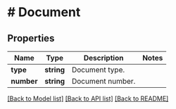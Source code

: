 # # Document

## Properties

Name | Type | Description | Notes
------------ | ------------- | ------------- | -------------
**type** | **string** | Document type. | 
**number** | **string** | Document number. | 

[[Back to Model list]](../../README.md#documentation-for-models) [[Back to API list]](../../README.md#documentation-for-api-endpoints) [[Back to README]](../../README.md)


